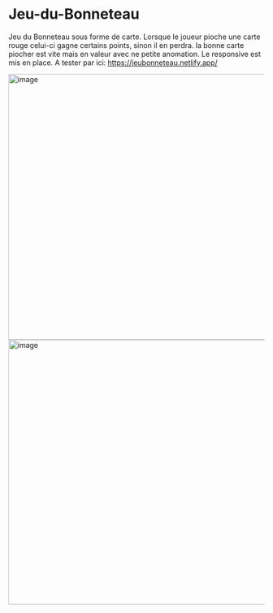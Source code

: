# Jeu-du-Bonneteau
Jeu du Bonneteau sous forme de carte. Lorsque le joueur pioche une carte rouge celui-ci gagne certains points, sinon il en perdra. la bonne carte piocher est vite mais en valeur avec ne petite anomation.
Le responsive est mis en place. A tester par ici: https://jeubonneteau.netlify.app/

<img width="523" alt="image" src="https://github.com/BenzaidYasmine/Jeu-du-Bonneteau/assets/17700569/d4706062-cd34-403d-bf83-17793a722028">

<img width="521" alt="image" src="https://github.com/BenzaidYasmine/Jeu-du-Bonneteau/assets/17700569/12d5cbb0-0716-44d2-8307-6c9ce4945abc">


